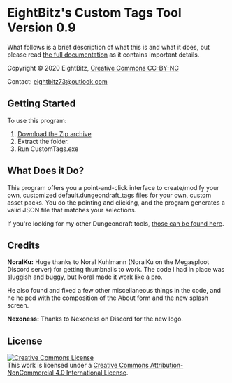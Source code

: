 # EightBitz's Custom Tags Tool Version 0.9

What follows is a brief description of what this is and what it does, but please read [the full documentation](https://github.com/EightBitz/Dungeondraft-Custom-Tags/blob/Version-0.6/EightBitz's%20Custom%20Tags%20Documentation.pdf) as it contains important details.

Copyright © 2020 EightBitz, [Creative Commons CC-BY-NC](http://creativecommons.org/licenses/by-nc/4.0/)

Contact: [eightbitz73@outlook.com](mailto:eightbitz73@outlook.com)

## Getting Started

To use this program:

1. [Download the Zip archive](https://github.com/EightBitz/Dungeondraft-Custom-Tags/archive/Version-0.9.1.zip)
2. Extract the folder.
3. Run CustomTags.exe

## What Does it Do?

This program offers you a point-and-click interface to create/modify your own, customized default.dungeondraft_tags files for your own, custom asset packs. You do the pointing and clicking, and the program generates a valid JSON file that matches your selections.

If you're looking for my other Dungeondraft tools, [those can be found here](https://github.com/EightBitz/Dungeondraft-Tools).

## Credits

**NoralKu:** Huge thanks to Noral Kuhlmann (NoralKu on the Megasploot Discord server) for getting thumbnails to work. The code I had in place was sluggish and buggy, but Noral made it work like a pro.

He also found and fixed a few other miscellaneous things in the code, and he helped with the composition of the About form and the new splash screen.

**Nexoness:** Thanks to Nexoness on Discord for the new logo.


## License

<a rel="license" href="http://creativecommons.org/licenses/by-nc/4.0/"><img alt="Creative Commons License" style="border-width:0" src="https://i.creativecommons.org/l/by-nc/4.0/88x31.png" /></a><br />This work is licensed under a <a rel="license" href="http://creativecommons.org/licenses/by-nc/4.0/">Creative Commons Attribution-NonCommercial 4.0 International License</a>.
